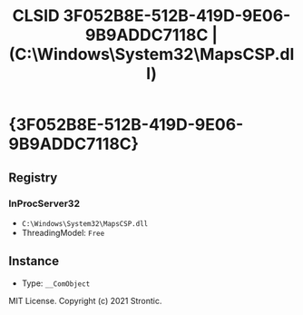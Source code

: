 ﻿---
title: "CLSID 3F052B8E-512B-419D-9E06-9B9ADDC7118C | (C:\\Windows\\System32\\MapsCSP.dll)"
excerpt: What is COM-Object CLSID 3F052B8E-512B-419D-9E06-9B9ADDC7118C?
---

# {3F052B8E-512B-419D-9E06-9B9ADDC7118C}


## Registry


### InProcServer32

* `C:\Windows\System32\MapsCSP.dll`
* ThreadingModel: `Free`

## Instance

* Type: `__ComObject`

MIT License. Copyright (c) 2021 Strontic.


